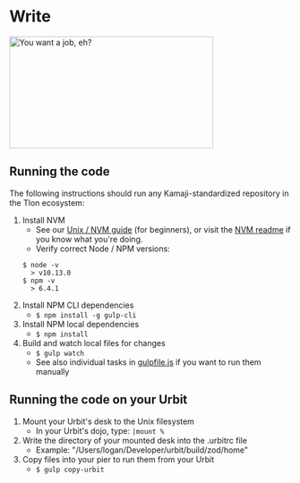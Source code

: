 # Write

<img src="https://i.imgur.com/FIv0EOL.png" alt="You want a job, eh?" height="200px" width="364px"/>

## Running the code

The following instructions should run any Kamaji-standardized repository in the Tlon ecosystem:

1) Install NVM
    + See our [Unix / NVM guide](./guides/unix-nvm.md) (for beginners), or visit the [NVM readme](https://github.com/creationix/nvm) if you know what you're doing.
    + Verify correct Node / NPM versions:
    ```
    $ node -v
      > v10.13.0
    $ npm -v
      > 6.4.1
    ```
2) Install NPM CLI dependencies
    - `$ npm install -g gulp-cli`
3) Install NPM local dependencies
    - `$ npm install`
4) Build and watch local files for changes
    - `$ gulp watch`
    - See also individual tasks in [gulpfile.js](./gulpfile.js) if you want to run them manually

## Running the code on your Urbit

1) Mount your Urbit's desk to the Unix filesystem
    - In your Urbit's dojo, type: `|mount %`
2) Write the directory of your mounted desk into the .urbitrc file
    - Example: "/Users/logan/Developer/urbit/build/zod/home"
3) Copy files into your pier to run them from your Urbit
    - `$ gulp copy-urbit`
